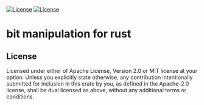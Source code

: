 
[![License](https://img.shields.io/badge/license-MIT-green.svg)](https://opensource.org/licenses/MIT)
[![License](https://img.shields.io/badge/license-APACHE-green.svg)](https://www.apache.org/licenses/LICENSE-2.0)
# bit manipulation for rust
## License
Licensed under either of Apache License, Version 2.0 or MIT license at your option.
Unless you explicitly state otherwise, any contribution intentionally submitted for inclusion in this crate by you, as defined in the Apache-2.0 license, shall be dual licensed as above, without any additional terms or conditions.

